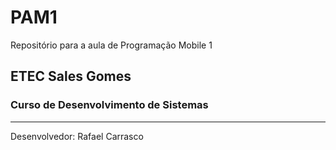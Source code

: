 # PAM1
Repositório para a aula de Programação Mobile 1

## ETEC Sales Gomes
### Curso de Desenvolvimento de Sistemas

---
Desenvolvedor: Rafael Carrasco